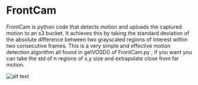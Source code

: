 # FrontCam
FrontCam is python code that detects motion and uploads the captured motion to an s3 bucket. 
It achieves this by taking the standard deviation of the absolute difference between two grayscaled 
regions of interest within two consecutive frames. This is a very simple and effective motion
detection algorithm all found in getVOSD() of FrontCam.py , if you want you can take the std
of n regions of x,y size and extrapolate close from far motion.


![alt text](https://qwertyuikmnbvcdrt67890126987mngf.s3-us-west-2.amazonaws.com/FrontCamExample.PNG)
